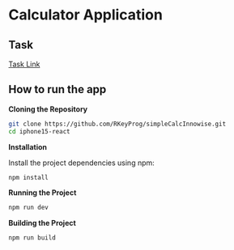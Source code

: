 # Calculator Application

## Task

[Task Link](https://docs.google.com/document/d/1zpXXeSae-BlcxPKgw3DhxZA92cspVailrPYoaXSYrW8/edit?tab=t.0)

## How to run the app

**Cloning the Repository**

```bash
git clone https://github.com/RKeyProg/simpleCalcInnowise.git
cd iphone15-react
```

**Installation**

Install the project dependencies using npm:

```bash
npm install
```

**Running the Project**

```bash
npm run dev
```

**Building the Project**

```bash
npm run build
```

